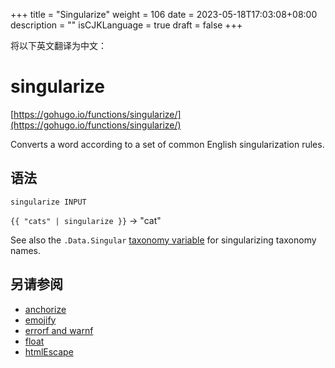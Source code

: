 +++
title = "Singularize"
weight = 106
date = 2023-05-18T17:03:08+08:00
description = ""
isCJKLanguage = true
draft = false
+++

将以下英文翻译为中文：
# singularize

[https://gohugo.io/functions/singularize/](https://gohugo.io/functions/singularize/)

Converts a word according to a set of common English singularization rules.

## 语法

```
singularize INPUT
```

`{{ "cats" | singularize }}` → "cat"

See also the `.Data.Singular` [taxonomy variable](https://gohugo.io/variables/taxonomy/) for singularizing taxonomy names.

## 另请参阅

- [anchorize](https://gohugo.io/functions/anchorize/)
- [emojify](https://gohugo.io/functions/emojify/)
- [errorf and warnf](https://gohugo.io/functions/errorf/)
- [float](https://gohugo.io/functions/float/)
- [htmlEscape](https://gohugo.io/functions/htmlescape/)
